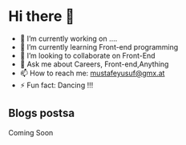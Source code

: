 # Hi there 👋
- 🔭 I’m currently working on ....
- 🌱 I’m currently learning Front-end programming
- 👯 I’m looking to collaborate on Front-End
- 💬 Ask me about Careers, Front-end,Anything
- 📫 How to reach me: mustafeyusuf@gmx.at
- ⚡ Fun fact: Dancing !!!
## Blogs postsa

Coming Soon

<!--
**mustafe77/mustafe77** is a ✨ _special_ ✨ repository because its `README.md` (this file) appears on your GitHub profile.

Here are some ideas to get you started:

- - 🔭 I’m currently working on ...
- 🌱 I’m currently learning ...
- 👯 I’m looking to collaborate on ...
- 🤔 I’m looking for help with ...
- 💬 Ask me about ...
- 📫 How to reach me: ...
- 😄 Pronouns: ...
- ⚡ Fun fact: ...
-->

